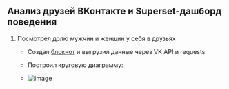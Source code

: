## Анализ друзей ВКонтакте и Superset-дашборд поведения
1. Посмотрел долю мужчин и женщин у себя в друзьях
   
   - Создал [блокнот](https://github.com/zinoviev-tech/superset-vk/blob/main/friends_VK.ipynb) и выгрузил данные через VK API и requests
     
   - Построил круговую диаграмму:
   - ![image](https://github.com/zinoviev-tech/superset-vk/assets/140282696/eec21a8c-4418-4a48-88ef-14d3a6386d42)
